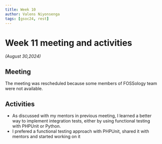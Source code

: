 ```yaml
---
title: Week 10
author: Valens Niyonsenga
tags: [gsoc24, rest]
---
```


<!--
SPDX-License-Identifier: CC-BY-SA-4.0

SPDX-FileCopyrightText: 2024 Valens Niyonsenga <valensniyonsenga2003@gmail.com>
-->

# Week 11 meeting and activities

_(August 30,2024)_

## Meeting

The meeting was rescheduled because some members of FOSSology team were not available.
## Activities

-   As discussed with my mentors in previous meeting, I learned a better way to implement integration tests, either by using functional testing with PHPUnit or Python.
- I prefered a functional testing approach with PHPUnit, shared it with mentors and started working on it